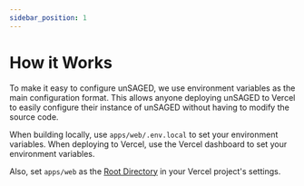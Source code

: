 ```yaml
---
sidebar_position: 1
---
```


# How it Works

To make it easy to configure unSAGED, we use environment variables as the main configuration format. This allows anyone deploying unSAGED to Vercel to easily configure their instance of unSAGED without having to modify the source code.

When building locally, use `apps/web/.env.local` to set your environment variables. When deploying to Vercel, use the Vercel dashboard to set your environment variables.

Also, set `apps/web` as the [Root Directory](https://vercel.com/docs/deployments/configure-a-build#root-directory) in your Vercel project's settings.
